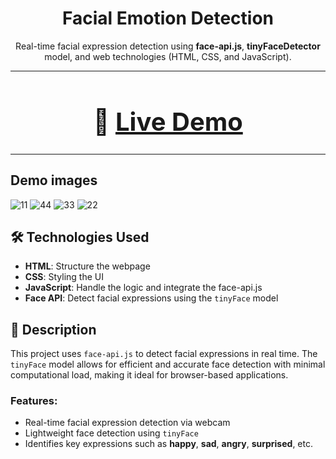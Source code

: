 <h1 align="center">Facial Emotion Detection</h1>

<p align="center">
  Real-time facial expression detection using <strong>face-api.js</strong>, <strong>tinyFaceDetector</strong> model, and web technologies (HTML, CSS, and JavaScript).
</p>

---

<h1 align="center" style="font-size: 40px;">🚀 <a href="https://expression-detector.vercel.app/" target="_blank">Live Demo</a></h1>

---
## Demo images

![11](https://github.com/user-attachments/assets/5407897f-85ac-41f1-bf57-5aafffa567fa)
![44](https://github.com/user-attachments/assets/2279f44d-2ebf-4772-b179-32eee7baedf8)
![33](https://github.com/user-attachments/assets/9fdbe7ef-cdfe-48a4-8fca-a64089a2beec)
![22](https://github.com/user-attachments/assets/54cf01f3-540a-46c9-a71a-70e587c917f3)



## 🛠️ Technologies Used

- **HTML**: Structure the webpage
- **CSS**: Styling the UI
- **JavaScript**: Handle the logic and integrate the face-api.js
- **Face API**: Detect facial expressions using the `tinyFace` model

## 📖 Description

This project uses `face-api.js` to detect facial expressions in real time. The `tinyFace` model allows for efficient and accurate face detection with minimal computational load, making it ideal for browser-based applications.

### Features:

- Real-time facial expression detection via webcam
- Lightweight face detection using `tinyFace`
- Identifies key expressions such as **happy**, **sad**, **angry**, **surprised**, etc.
